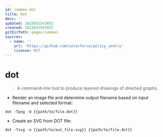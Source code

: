 ```yaml
---
id: common.dot
title: Dot
desc: ''
updated: 1615655543052
created: 1615655543052
gitDirPath: pages/common
sources:
  - name: ''
    url: 'https://github.com/salesforce/policy_sentry'
    license: MIT
---
```

# dot

> A command-line tool to produce layered drawings of directed graphs.

- Render an image file and determine output filename based on input filename and selected format:

`dot -Tpng -O {{path/to/file.dot}}`

- Create an SVG from DOT file:

`dot -Tsvg -o {{path/to/out_file.svg}} {{path/to/file.dot}}`

